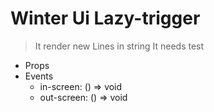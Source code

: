 # Winter Ui Lazy-trigger
>It render new Lines in string
>It needs test 
 - Props
 - Events
   - in-screen: () => void
   - out-screen: () => void
